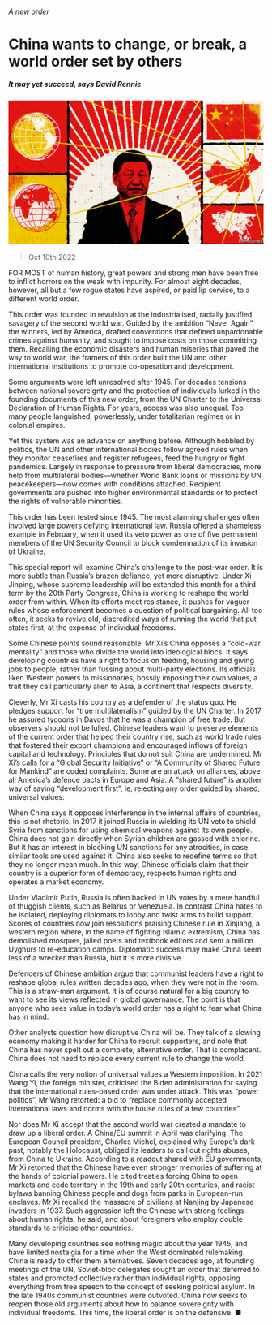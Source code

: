 ###### A new order

# China wants to change, or break, a world order set by others 

##### It may yet succeed, says David Rennie 

![image](images/20221015_SRD001.jpg) 

> Oct 10th 2022 

FOR MOST of human history, great powers and strong men have been free to inflict horrors on the weak with impunity. For almost eight decades, however, all but a few rogue states have aspired, or paid lip service, to a different world order.

This order was founded in revulsion at the industrialised, racially justified savagery of the second world war. Guided by the ambition “Never Again”, the winners, led by America, drafted conventions that defined unpardonable crimes against humanity, and sought to impose costs on those committing them. Recalling the economic disasters and human miseries that paved the way to world war, the framers of this order built the UN and other international institutions to promote co-operation and development.

Some arguments were left unresolved after 1945. For decades tensions between national sovereignty and the protection of individuals lurked in the founding documents of this new order, from the UN Charter to the Universal Declaration of Human Rights. For years, access was also unequal. Too many people languished, powerlessly, under totalitarian regimes or in colonial empires.

Yet this system was an advance on anything before. Although hobbled by politics, the UN and other international bodies follow agreed rules when they monitor ceasefires and register refugees, feed the hungry or fight pandemics. Largely in response to pressure from liberal democracies, more help from multilateral bodies—whether World Bank loans or missions by UN peacekeepers—now comes with conditions attached. Recipient governments are pushed into higher environmental standards or to protect the rights of vulnerable minorities.

This order has been tested since 1945. The most alarming challenges often involved large powers defying international law. Russia offered a shameless example in February, when it used its veto power as one of five permanent members of the UN Security Council to block condemnation of its invasion of Ukraine.

This special report will examine China’s challenge to the post-war order. It is more subtle than Russia’s brazen defiance, yet more disruptive. Under Xi Jinping, whose supreme leadership will be extended this month for a third term by the 20th Party Congress, China is working to reshape the world order from within. When its efforts meet resistance, it pushes for vaguer rules whose enforcement becomes a question of political bargaining. All too often, it seeks to revive old, discredited ways of running the world that put states first, at the expense of individual freedoms.

Some Chinese points sound reasonable. Mr Xi’s China opposes a “cold-war mentality” and those who divide the world into ideological blocs. It says developing countries have a right to focus on feeding, housing and giving jobs to people, rather than fussing about multi-party elections. Its officials liken Western powers to missionaries, bossily imposing their own values, a trait they call particularly alien to Asia, a continent that respects diversity.

Cleverly, Mr Xi casts his country as a defender of the status quo. He pledges support for “true multilateralism” guided by the UN Charter. In 2017 he assured tycoons in Davos that he was a champion of free trade. But observers should not be lulled. Chinese leaders want to preserve elements of the current order that helped their country rise, such as world trade rules that fostered their export champions and encouraged inflows of foreign capital and technology. Principles that do not suit China are undermined. Mr Xi’s calls for a “Global Security Initiative” or “A Community of Shared Future for Mankind” are coded complaints. Some are an attack on alliances, above all America’s defence pacts in Europe and Asia. A “shared future” is another way of saying “development first”, ie, rejecting any order guided by shared, universal values.

When China says it opposes interference in the internal affairs of countries, this is not rhetoric. In 2017 it joined Russia in wielding its UN veto to shield Syria from sanctions for using chemical weapons against its own people. China does not gain directly when Syrian children are gassed with chlorine. But it has an interest in blocking UN sanctions for any atrocities, in case similar tools are used against it. China also seeks to redefine terms so that they no longer mean much. In this way, Chinese officials claim that their country is a superior form of democracy, respects human rights and operates a market economy.

Under Vladimir Putin, Russia is often backed in UN votes by a mere handful of thuggish clients, such as Belarus or Venezuela. In contrast China hates to be isolated, deploying diplomats to lobby and twist arms to build support. Scores of countries now join resolutions praising Chinese rule in Xinjiang, a western region where, in the name of fighting Islamic extremism, China has demolished mosques, jailed poets and textbook editors and sent a million Uyghurs to re-education camps. Diplomatic success may make China seem less of a wrecker than Russia, but it is more divisive.

Defenders of Chinese ambition argue that communist leaders have a right to reshape global rules written decades ago, when they were not in the room. This is a straw-man argument. It is of course natural for a big country to want to see its views reflected in global governance. The point is that anyone who sees value in today’s world order has a right to fear what China has in mind.

Other analysts question how disruptive China will be. They talk of a slowing economy making it harder for China to recruit supporters, and note that China has never spelt out a complete, alternative order. That is complacent. China does not need to replace every current rule to change the world.

China calls the very notion of universal values a Western imposition. In 2021 Wang Yi, the foreign minister, criticised the Biden administration for saying that the international rules-based order was under attack. This was “power politics”, Mr Wang retorted: a bid to “replace commonly accepted international laws and norms with the house rules of a few countries”.

Nor does Mr Xi accept that the second world war created a mandate to draw up a liberal order. A China/EU summit in April was clarifying. The European Council president, Charles Michel, explained why Europe’s dark past, notably the Holocaust, obliged its leaders to call out rights abuses, from China to Ukraine. According to a readout shared with EU governments, Mr Xi retorted that the Chinese have even stronger memories of suffering at the hands of colonial powers. He cited treaties forcing China to open markets and cede territory in the 19th and early 20th centuries, and racist bylaws banning Chinese people and dogs from parks in European-run enclaves. Mr Xi recalled the massacre of civilians at Nanjing by Japanese invaders in 1937. Such aggression left the Chinese with strong feelings about human rights, he said, and about foreigners who employ double standards to criticise other countries.

Many developing countries see nothing magic about the year 1945, and have limited nostalgia for a time when the West dominated rulemaking. China is ready to offer them alternatives. Seven decades ago, at founding meetings of the UN, Soviet-bloc delegates sought an order that deferred to states and promoted collective rather than individual rights, opposing everything from free speech to the concept of seeking political asylum. In the late 1940s communist countries were outvoted. China now seeks to reopen those old arguments about how to balance sovereignty with individual freedoms. This time, the liberal order is on the defensive. ■

